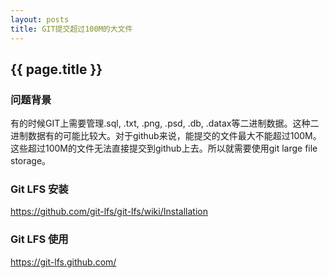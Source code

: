 ```yaml
---
layout: posts
title: GIT提交超过100M的大文件
---
```


## {{ page.title }}

### 问题背景

有的时候GIT上需要管理.sql, .txt, .png, .psd, .db, .datax等二进制数据。这种二进制数据有的可能比较大。对于github来说，能提交的文件最大不能超过100M。这些超过100M的文件无法直接提交到github上去。所以就需要使用git large file storage。

### Git LFS 安装

<https://github.com/git-lfs/git-lfs/wiki/Installation>

### Git LFS 使用

<https://git-lfs.github.com/>
